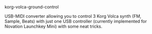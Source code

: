 korg-volca-ground-control

USB-MIDI converter allowing you to control 3 Korg Volca synth (FM, Sample, Beats) with just one USB controller (currently implemented for Novation Launchkey Mini) with some neat tricks. 
